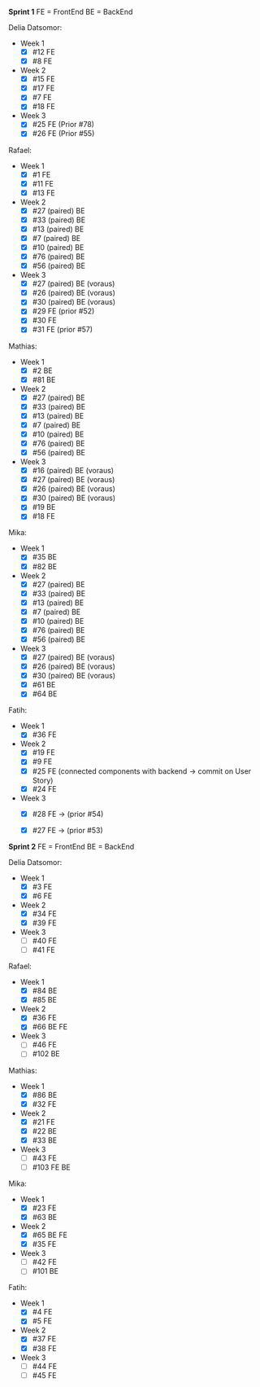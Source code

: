 **Sprint 1**
FE = FrontEnd   BE = BackEnd

Delia Datsomor:
- Week 1
    - [x] #12 FE
    - [x] #8 FE
- Week 2
    - [x] #15 FE
    - [x] #17 FE
    - [x] #7 FE 
    - [x] #18 FE 
- Week 3
    - [x] #25 FE (Prior #78)
    - [x] #26 FE (Prior #55)

Rafael:
- Week 1
    - [x] #1 FE
    - [x] #11 FE
    - [x] #13 FE
- Week 2
    - [x] #27 (paired) BE
    - [x] #33 (paired) BE
    - [x] #13 (paired) BE
    - [x] #7  (paired) BE
    - [x] #10 (paired) BE
    - [x] #76 (paired) BE
    - [x] #56 (paired) BE
- Week 3
    - [x] #27 (paired) BE (voraus)
    - [x] #26 (paired) BE (voraus)
    - [x] #30 (paired) BE (voraus)
    - [x] #29 FE (prior #52)
    - [x] #30 FE 
    - [x] #31 FE (prior #57)

Mathias:
- Week 1
    - [x] #2 BE
    - [x] #81 BE

- Week 2
    - [x] #27 (paired) BE
    - [x] #33 (paired) BE
    - [x] #13 (paired) BE
    - [x] #7  (paired) BE
    - [x] #10 (paired) BE
    - [x] #76 (paired) BE
    - [x] #56 (paired) BE
- Week 3
    - [x] #16 (paired) BE (voraus)
    - [x] #27 (paired) BE (voraus)
    - [x] #26 (paired) BE (voraus)
    - [x] #30 (paired) BE (voraus)
    - [x] #19 BE
    - [x] #18 FE 

Mika:
- Week 1
    - [x] #35 BE
    - [x] #82 BE
- Week 2
    - [x] #27 (paired) BE
    - [x] #33 (paired) BE
    - [x] #13 (paired) BE
    - [x] #7  (paired) BE
    - [x] #10 (paired) BE
    - [x] #76 (paired) BE
    - [x] #56 (paired) BE
- Week 3
    - [x] #27 (paired) BE (voraus)
    - [x] #26 (paired) BE (voraus)
    - [x] #30 (paired) BE (voraus)
    - [x] #61 BE
    - [x] #64 BE 

Fatih:
- Week 1
    - [x] #36 FE
- Week 2
    - [x] #19 FE
    - [x] #9 FE
    - [x] #25 FE (connected components with backend -> commit on User Story)
    - [x] #24 FE 
- Week 3
    - [x] #28 FE -> (prior #54)
    - [x] #27 FE -> (prior #53) 





**Sprint 2**
FE = FrontEnd   BE = BackEnd

Delia Datsomor:
- Week 1
    - [x] #3 FE
    - [x] #6 FE
- Week 2
    - [x] #34 FE
    - [x] #39 FE
- Week 3
    - [ ] #40 FE
    - [ ] #41 FE

Rafael:
- Week 1
    - [x] #84 BE
    - [x] #85 BE
- Week 2
    - [x] #36 FE
    - [x] #66 BE FE
- Week 3
    - [ ] #46 FE
    - [ ] #102 BE
    
Mathias:
- Week 1
    - [x] #86 BE
    - [x] #32 FE
- Week 2
    - [x] #21 FE
    - [x] #22 BE
    - [x] #33 BE
- Week 3
    - [ ] #43 FE
    - [ ] #103 FE BE

Mika:
- Week 1
    - [x] #23 FE
    - [x] #63 BE
- Week 2
    - [x] #65 BE FE
    - [x] #35 FE
- Week 3
    - [ ] #42 FE
    - [ ] #101 BE

Fatih:
- Week 1
    - [x] #4 FE
    - [x] #5 FE
- Week 2
    - [x] #37 FE
    - [x] #38 FE
- Week 3
    - [ ] #44 FE
    - [ ] #45 FE
